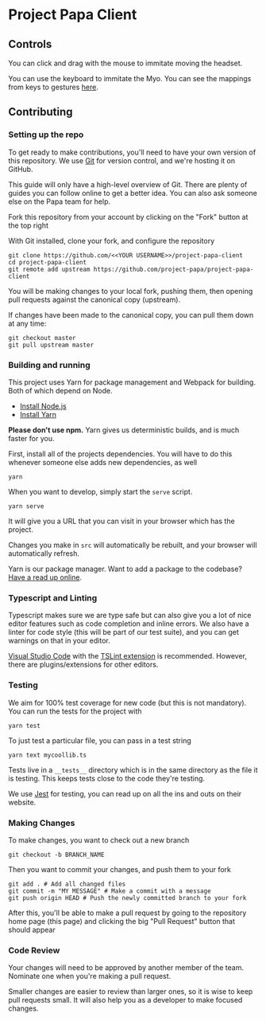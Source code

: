 # Project Papa Client

## Controls

You can click and drag with the mouse to immitate moving the headset.

You can use the keyboard to immitate the Myo. You can see the mappings from keys to gestures [here](src/controls/keyboard/index.ts).

## Contributing

### Setting up the repo

To get ready to make contributions, you'll need to have your own version of this repository. We use [Git](https://git-scm.com/) for version control, and we're hosting it on GitHub.

This guide will only have a high-level overview of Git. There are plenty of guides you can follow online to get a better idea. You can also ask someone else on the Papa team for help.

Fork this repository from your account by clicking on the "Fork" button at the top right

With Git installed, clone your fork, and configure the repository

```
git clone https://github.com/<<YOUR USERNAME>>/project-papa-client
cd project-papa-client
git remote add upstream https://github.com/project-papa/project-papa-client
```

You will be making changes to your local fork, pushing them, then opening pull requests against the canonical copy (upstream).

If changes have been made to the canonical copy, you can pull them down at any time:

```
git checkout master
git pull upstream master
```

### Building and running

This project uses Yarn for package management and Webpack for building. Both of which depend on Node.

- [Install Node.js](https://nodejs.org/en/)
- [Install Yarn](https://yarnpkg.com/docs/install)

**Please don't use npm.** Yarn gives us deterministic builds, and is much faster for you.

First, install all of the projects dependencies. You will have to do this whenever someone else adds new dependencies, as well

```
yarn
```

When you want to develop, simply start the `serve` script.

```
yarn serve
```

It will give you a URL that you can visit in your browser which has the project.

Changes you make in `src` will automatically be rebuilt, and your browser will automatically refresh.

Yarn is our package manager. Want to add a package to the codebase? [Have a read up online](https://yarnpkg.com/docs).

### Typescript and Linting

Typescript makes sure we are type safe but can also give you a lot of nice editor features such as code completion
and inline errors. We also have a linter for code style (this will be part of our test suite), and you can get warnings on that
in your editor.

[Visual Studio Code](https://code.visualstudio.com/) with the [TSLint extension](https://marketplace.visualstudio.com/items?itemName=eg2.tslint) is recommended. However, there are plugins/extensions for other editors.

### Testing

We aim for 100% test coverage for new code (but this is not mandatory). You can run the tests for the project with

```
yarn test
```

To just test a particular file, you can pass in a test string

```
yarn text mycoollib.ts
```

Tests live in a `__tests__` directory which is in the same directory as the file it is testing. This keeps tests close
to the code they're testing.

We use [Jest](https://facebook.github.io/jest/) for testing, you can read up on all the ins and outs on their website.

### Making Changes

To make changes, you want to check out a new branch

```
git checkout -b BRANCH_NAME
```

Then you want to commit your changes, and push them to your fork

```
git add . # Add all changed files
git commit -m "MY MESSAGE" # Make a commit with a message
git push origin HEAD # Push the newly committed branch to your fork
```

After this, you'll be able to make a pull request by going to the repository home page (this page) and clicking the big "Pull Request" button that should appear

### Code Review

Your changes will need to be approved by another member of the team. Nominate one when you're making a pull request.

Smaller changes are easier to review than larger ones, so it is wise to keep pull requests small. It will also help you as a developer to make focused changes.
